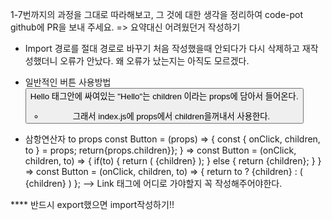 1-7번까지의 과정을 그대로 따라해보고, 그 것에 대한 생각을 정리하여 code-pot github에 PR을 보내 주세요. 
=> 요약대신 어려웠던거 작성하기

* Import 경로를 절대 경로로 바꾸기
    처음 작성했을때 안되다가 다시 삭제하고 재작성했더니 오류가 안났다.
    왜 오류가 났는지는 아직도 모르겠다.

*  일반적인 버튼 사용방법
    <Button>Hello</Hello>
    태그안에 싸여있는 "Hello"는 children 이라는 props에 담아서 들어온다.
    - 그래서 index.js에 props에서 children을꺼내서 사용한다.

*  삼항연산자 to props
   const Button = (props) => {
    const { onClick, children, to } = props;
    return<StyledButton onClick={props.onClick}>{props.children}</StyledBytton>};
    }
=> const Button = (onClick, children, to) => {
    if(to) {
        return (
            <StyledLink>
                <StyledButton onClick={onClick}>{children}</StyledButton>
            </StyledLink>
        );
    } else {
        return <StyledButton onClick={onClick}>{children}</StyledButton>;
        }
    }
=> const Button = (onClick, children, to) => {
    return to ? <StyledLink to ={to}>
    <StyledButton onClick={onClick}>{children}</StyledButton>
    </StyledLink>: (
        <StyledButton onClick={onClick}>{children}</StyledButton>
    )
};
    --> Link 태그에 어디로 가야할지 꼭 작성해주어야한다.<StyledLink to ={to}></StyledLink>

**** 반드시 export했으면 import작성하기!!
